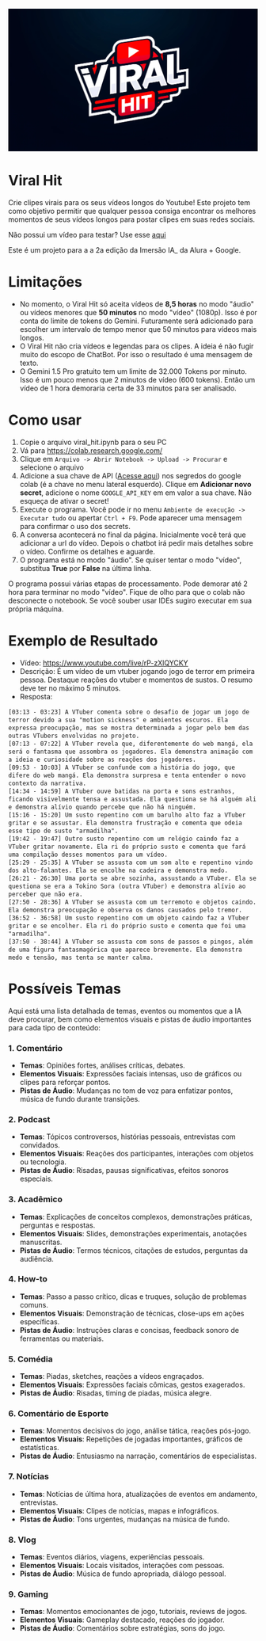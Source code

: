 ![Logo design for 'Viral Hit'](logo.png)

# Viral Hit
Crie clipes virais para os seus vídeos longos do Youtube! Este projeto tem como objetivo permitir que qualquer pessoa consiga encontrar os melhores momentos de seus vídeos longos para postar clipes em suas redes sociais. 

Não possui um vídeo para testar? Use esse [aqui](https://www.youtube.com/live/rP-zXlQYCKY)

Este é um projeto para a a 2a edição da Imersão IA_ da Alura + Google.

# Limitações
- No momento, o Viral Hit só aceita vídeos de **8,5 horas** no modo "áudio" ou vídeos menores que **50 minutos** no modo "vídeo" (1080p). Isso é por conta do limite de tokens do Gemini. Futuramente será adicionado para escolher um intervalo de tempo menor que 50 minutos para vídeos mais longos.
- O Viral Hit não cria vídeos e legendas para os clipes. A ideia é não fugir muito do escopo de ChatBot. Por isso o resultado é uma mensagem de texto.
- O Gemini 1.5 Pro gratuito tem um limite de 32.000 Tokens por minuto. Isso é um pouco menos que 2 minutos de vídeo (600 tokens). Então um vídeo de 1 hora demoraria certa de 33 minutos para ser analisado. 

# Como usar
1. Copie o arquivo viral_hit.ipynb para o seu PC
2. Vá para https://colab.research.google.com/
3. Clique em `Arquivo -> Abrir Notebook -> Upload -> Procurar` e selecione o arquivo
4. Adicione a sua chave de API ([Acesse aqui](https://aistudio.google.com/app/apikey?utm_source=website&utm_medium=referral&utm_campaign=Alura&utm_content=)) nos segredos do google colab (é a chave no menu lateral esquerdo). Clique em __Adicionar novo secret__, adicione o nome `GOOGLE_API_KEY` em em valor a sua chave. Não esqueça de ativar o secret!
5. Execute o programa. Você pode ir no menu `Ambiente de execução -> Executar tudo` ou apertar `Ctrl + F9`. Pode aparecer uma mensagem para confirmar o uso dos secrets.
6. A conversa acontecerá no final da página. Inicialmente você terá que adicionar a url do vídeo. Depois o chatbot irá pedir mais detalhes sobre o vídeo. Confirme os detalhes e aguarde.
7. O programa está no modo "áudio". Se quiser tentar o modo "vídeo", substitua **True** por **False** na última linha.

O programa possui várias etapas de processamento. Pode demorar até 2 hora para terminar no modo "vídeo". Fique de olho para que o colab não desconecte o notebook. Se você souber usar IDEs sugiro executar em sua própria máquina.

# Exemplo de Resultado
- Vídeo: https://www.youtube.com/live/rP-zXlQYCKY
- Descrição: É um vídeo de um vtuber jogando jogo de terror em primeira pessoa. Destaque reações do vtuber e momentos de sustos. O resumo deve ter no máximo 5 minutos.
- Resposta: 
```
[03:13 - 03:23] A VTuber comenta sobre o desafio de jogar um jogo de terror devido a sua "motion sickness" e ambientes escuros. Ela expressa preocupação, mas se mostra determinada a jogar pelo bem das outras VTubers envolvidas no projeto.
[07:13 - 07:22] A VTuber revela que, diferentemente do web mangá, ela será o fantasma que assombra os jogadores. Ela demonstra animação com a ideia e curiosidade sobre as reações dos jogadores.
[09:53 - 10:03] A VTuber se confunde com a história do jogo, que difere do web mangá. Ela demonstra surpresa e tenta entender o novo contexto da narrativa.
[14:34 - 14:59] A VTuber ouve batidas na porta e sons estranhos, ficando visivelmente tensa e assustada. Ela questiona se há alguém ali e demonstra alívio quando percebe que não há ninguém.
[15:16 - 15:20] Um susto repentino com um barulho alto faz a VTuber gritar e se assustar. Ela demonstra frustração e comenta que odeia esse tipo de susto "armadilha".
[19:42 - 19:47] Outro susto repentino com um relógio caindo faz a VTuber gritar novamente. Ela ri do próprio susto e comenta que fará uma compilação desses momentos para um vídeo.
[25:29 - 25:35] A VTuber se assusta com um som alto e repentino vindo dos alto-falantes. Ela se encolhe na cadeira e demonstra medo.
[26:21 - 26:30] Uma porta se abre sozinha, assustando a VTuber. Ela se questiona se era a Tokino Sora (outra VTuber) e demonstra alívio ao perceber que não era.
[27:50 - 28:36] A VTuber se assusta com um terremoto e objetos caindo. Ela demonstra preocupação e observa os danos causados pelo tremor.
[36:52 - 36:58] Um susto repentino com um objeto caindo faz a VTuber gritar e se encolher. Ela ri do próprio susto e comenta que foi uma "armadilha".
[37:50 - 38:44] A VTuber se assusta com sons de passos e pingos, além de uma figura fantasmagórica que aparece brevemente. Ela demonstra medo e tensão, mas tenta se manter calma.
```

# Possíveis Temas
Aqui está uma lista detalhada de temas, eventos ou momentos que a IA deve procurar, bem como elementos visuais e pistas de áudio importantes para cada tipo de conteúdo:

### 1. **Comentário**

- **Temas**: Opiniões fortes, análises críticas, debates.
- **Elementos Visuais**: Expressões faciais intensas, uso de gráficos ou clipes para reforçar pontos.
- **Pistas de Áudio**: Mudanças no tom de voz para enfatizar pontos, música de fundo durante transições.

### 2. **Podcast**

- **Temas**: Tópicos controversos, histórias pessoais, entrevistas com convidados.
- **Elementos Visuais**: Reações dos participantes, interações com objetos ou tecnologia.
- **Pistas de Áudio**: Risadas, pausas significativas, efeitos sonoros especiais.

### 3. **Acadêmico**

- **Temas**: Explicações de conceitos complexos, demonstrações práticas, perguntas e respostas.
- **Elementos Visuais**: Slides, demonstrações experimentais, anotações manuscritas.
- **Pistas de Áudio**: Termos técnicos, citações de estudos, perguntas da audiência.

### 4. **How-to**

- **Temas**: Passo a passo crítico, dicas e truques, solução de problemas comuns.
- **Elementos Visuais**: Demonstração de técnicas, close-ups em ações específicas.
- **Pistas de Áudio**: Instruções claras e concisas, feedback sonoro de ferramentas ou materiais.

### 5. **Comédia**

- **Temas**: Piadas, sketches, reações a vídeos engraçados.
- **Elementos Visuais**: Expressões faciais cômicas, gestos exagerados.
- **Pistas de Áudio**: Risadas, timing de piadas, música alegre.

### 6. **Comentário de Esporte**

- **Temas**: Momentos decisivos do jogo, análise tática, reações pós-jogo.
- **Elementos Visuais**: Repetições de jogadas importantes, gráficos de estatísticas.
- **Pistas de Áudio**: Entusiasmo na narração, comentários de especialistas.

### 7. **Notícias**

- **Temas**: Notícias de última hora, atualizações de eventos em andamento, entrevistas.
- **Elementos Visuais**: Clipes de notícias, mapas e infográficos.
- **Pistas de Áudio**: Tons urgentes, mudanças na música de fundo.

### 8. **Vlog**

- **Temas**: Eventos diários, viagens, experiências pessoais.
- **Elementos Visuais**: Locais visitados, interações com pessoas.
- **Pistas de Áudio**: Música de fundo apropriada, diálogo pessoal.

### 9. **Gaming**

- **Temas**: Momentos emocionantes de jogo, tutoriais, reviews de jogos.
- **Elementos Visuais**: Gameplay destacado, reações do jogador.
- **Pistas de Áudio**: Comentários sobre estratégias, sons do jogo.
